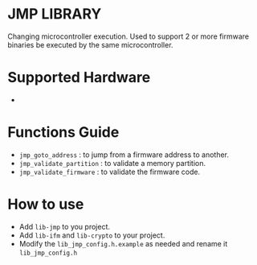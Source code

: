 # JMP LIBRARY
Changing microcontroller execution. Used to support 2 or more firmware binaries be executed by the same microcontroller.

# Supported Hardware
- 
# Functions Guide
- `jmp_goto_address` : to jump from a firmware address to another.
- `jmp_validate_partition` : to validate a memory partition.
- `jmp_validate_firmware` : to validate the firmware code.
# How to use
- Add `lib-jmp` to you project.
- Add `lib-ifm` and `lib-crypto` to your project.
- Modify the `lib_jmp_config.h.example` as needed and rename it `lib_jmp_config.h`

